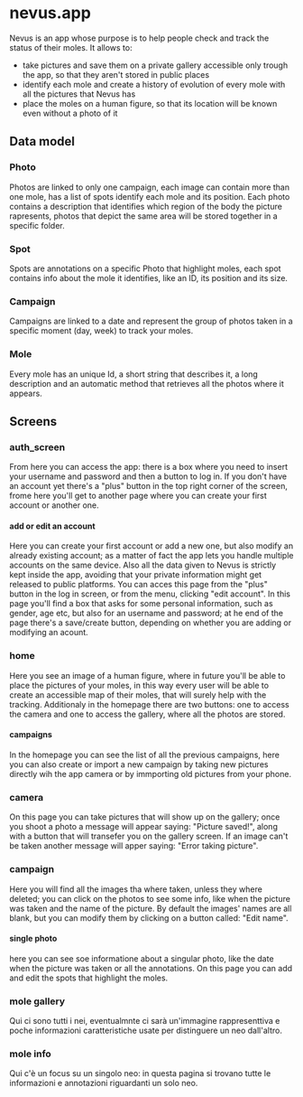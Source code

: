 # nevus.app
Nevus is an app whose purpose is to help people check and track the status of their moles. It allows to: 
- take pictures and save them on a private gallery accessible only trough the app, so that they aren't stored in public places
- identify each mole and create a history of evolution of every mole with all the pictures that Nevus has
- place the moles on a human figure, so that its location will be known even without a photo of it

## Data model
### Photo
Photos are linked to only one campaign, each image can contain more than one mole, has a list of spots identify each mole and its position. Each photo contains a description that identifies which region of the body the picture rapresents, photos that depict the same area will be stored together in a specific folder.
### Spot
Spots are annotations on a specific Photo that highlight moles, each spot contains info about the mole it identifies, like an ID, its position and its size. 
### Campaign
Campaigns are linked to a date and represent the group of photos taken in a specific moment (day, week) to track your moles.
### Mole
Every mole has an unique Id, a short string that describes it, a long description and 
an automatic method that retrieves all the photos where it appears.

## Screens
### auth_screen
From here you can access the app: there is a box where you need to insert your username and password and then a button to log in. If you don't have an account yet there's a "plus" button in the top right corner of the screen, frome here you'll get to another page where you can create your first account or another one.
#### add or edit an account
Here you can create your first account or add a new one, but also modify an already existing account; as a matter of fact the app lets you handle multiple accounts on the same device. Also all the data given to Nevus is strictly kept inside the app, avoiding that your private information might get released to public platforms. You can acces this page from the "plus" button in the log in screen, or from the menu, clicking "edit account". In this page you'll find a box that asks for some personal information, such as gender, age etc, but also for an username and password; at he end of the page there's a save/create button, depending on whether you are adding or modifying an acount.
### home
Here you see an image of a human figure, where in future you'll be able to place the pictures of your moles, in this way every user will be able to create an accessible map of their moles, that will surely help with the tracking. Additionaly in the homepage there are two buttons: one to access the camera and one to access the gallery, where all the photos are stored.
#### campaigns
In the homepage you can see the list of all the previous campaigns, here you can also create or import a new campaign by taking new pictures directly wih the app camera or by immporting old pictures from your phone.
### camera
On this page you can take pictures that will show up on the gallery; once you shoot a photo a message will appear saying: "Picture saved!", along with a button that will transefer you on the gallery screen. If an image can't be taken another message will apper saying: "Error taking picture".
### campaign
Here you will find all the images tha where taken, unless they where deleted; you can click on the photos to see some info, like when the picture was taken and the name of the picture. By default the images' names are all blank, but you can modify them by clicking on a button called: "Edit name".
#### single photo
here you can see soe informatione about a singular photo, like the date when the picture was taken or all the annotations. On this page you can add and edit the spots that highlight the moles.
### mole gallery
Qui ci sono tutti i nei, eventualmnte ci sarà un'immagine rappresenttiva e poche informazioni caratteristiche usate per distinguere un neo dall'altro.
### mole info
Qui c'è un focus su un singolo neo: in questa pagina si trovano tutte le informazioni e annotazioni riguardanti un solo neo.